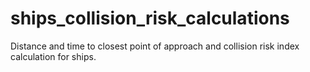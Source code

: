# ships_collision_risk_calculations
Distance and time to closest point of approach and collision risk index calculation for ships.
